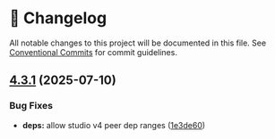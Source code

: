 <!-- markdownlint-disable --><!-- textlint-disable -->

# 📓 Changelog

All notable changes to this project will be documented in this file. See
[Conventional Commits](https://conventionalcommits.org) for commit guidelines.

## [4.3.1](https://github.com/sanity-io/sanity-plugin-studio-smartling/compare/v4.3.0...v4.3.1) (2025-07-10)

### Bug Fixes

- **deps:** allow studio v4 peer dep ranges ([1e3de60](https://github.com/sanity-io/sanity-plugin-studio-smartling/commit/1e3de60b44d0867bedfb5b91b01c0ee8d6047798))
